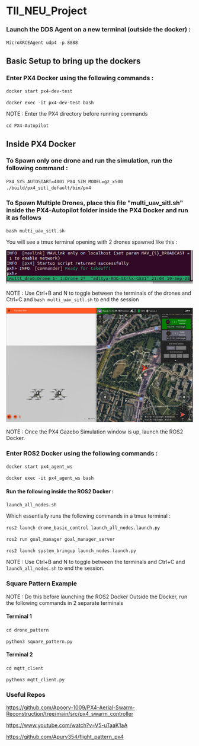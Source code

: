 # TII_NEU_Project

### Launch the DDS Agent on a new terminal (outside the docker) : 

`MicroXRCEAgent udp4 -p 8888`

## Basic Setup to bring up the dockers 

### Enter PX4 Docker using the following commands : 

`docker start px4-dev-test`

`docker exec -it px4-dev-test bash`

NOTE : Enter the PX4 directory before running commands 

`cd PX4-Autopilot`


## Inside PX4 Docker

### To Spawn only one drone and run the simulation, run the following command : 

`PX4_SYS_AUTOSTART=4001 PX4_SIM_MODEL=gz_x500 ./build/px4_sitl_default/bin/px4`

### To Spawn Multiple Drones, place this file "multi_uav_sitl.sh" inside the PX4-Autopilot folder inside the PX4 Docker and run it as follows 

`bash multi_uav_sitl.sh`

You will see a tmux terminal opening with 2 drones spawned like this :

![tmux](screenshots/tmux_shuffle.png)

NOTE : Use Ctrl+B and N to toggle between the terminals of the drones
and Ctrl+C and `bash multi_uav_sitl.sh` to end the session

![swarm](screenshots/sim.png)   

NOTE : Once the PX4 Gazebo Simulation window is up, launch the ROS2 Docker. 

### Enter ROS2 Docker using the following commands : 

`docker start px4_agent_ws`

`docker exec -it px4_agent_ws bash`

#### Run the following inside the ROS2 Docker :

`launch_all_nodes.sh`

Which essentially runs the following commands in a tmux terminal : 

`ros2 launch drone_basic_control launch_all_nodes.launch.py`

`ros2 run goal_manager goal_manager_server`

`ros2 launch system_bringup launch_nodes.launch.py `

NOTE : Use Ctrl+B and N to toggle between the terminals and Ctrl+C and `launch_all_nodes.sh` to end the session. 

### Square Pattern Example 

NOTE : Do this before launching the ROS2 Docker
Outside the Docker, run the following commands in 2 separate terminals 

#### Terminal 1 

`cd drone_pattern`

`python3 square_pattern.py`

#### Terminal 2 

`cd mqtt_client`

`python3 mqtt_client.py`


### Useful Repos

https://github.com/Apoorv-1009/PX4-Aerial-Swarm-Reconstruction/tree/main/src/px4_swarm_controller

https://www.youtube.com/watch?v=V5-uTaaK1aA

https://github.com/Apurv354/flight_pattern_px4
